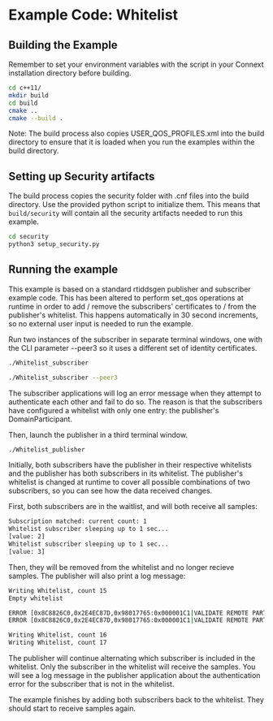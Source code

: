 # Example Code: Whitelist

## Building the Example

Remember to set your environment variables with the script in your Connext
installation directory before building.

```sh
cd c++11/
mkdir build
cd build
cmake ..
cmake --build .
```

Note: The build process also copies USER_QOS_PROFILES.xml into the build
directory to ensure that it is loaded when you run the examples within the build
directory.

## Setting up Security artifacts

The build process copies the security folder with .cnf files into the build
directory. Use the provided python script to initialize them. This means that
`build/security` will contain all the security artifacts needed to run this example.

```sh
cd security
python3 setup_security.py
```

## Running the example

This example is based on a standard rtiddsgen publisher and subscriber example
code. This has been altered to perform set_qos operations at runtime in order to
add / remove the subscribers' certificates to / from the publisher's whitelist.
This happens automatically in 30 second increments, so no external user input
is needed to run the example.

Run two instances of the subscriber in separate terminal windows, one with the
CLI parameter --peer3 so it uses a different set of identity certificates.

```sh
./Whitelist_subscriber
```

```sh
./Whitelist_subscriber --peer3
```

The subscriber applications will log an error message when they attempt to
authenticate each other and fail to do so. The reason is that the subscribers
have configured a whitelist with only one entry: the publisher's DomainParticipant.

Then, launch the publisher in a third terminal window.

```sh
./Whitelist_publisher
```

Initially, both subscribers have the publisher in their respective whitelists
and the publisher has both subscribers in its whitelist. The publisher's
whitelist is changed at runtime to cover all possible combinations of two
subscribers, so you can see how the data received changes.

First, both subscribers are in the waitlist, and will both receive all samples:

```sh
Subscription matched: current count: 1
Whitelist subscriber sleeping up to 1 sec...
[value: 2]
Whitelist subscriber sleeping up to 1 sec...
[value: 3]
```

Then, they will be removed from the whitelist and no longer recieve samples.
The publisher will also print a log message:

```sh
Writing Whitelist, count 15
Empty whitelist

ERROR [0x8C8826C0,0x2E4EC87D,0x98017765:0x000001C1|VALIDATE REMOTE PARTICIPANT IDENTITY|CHECK AUTHENTICATION STATUS|LC:SEC]PRESParticipant_onSecurityIdentityEventListener:{"DDS:Security:LogTopicV2":{"f":"10","s":"3","t":{"s":"1699541683","n":"233309000"},"h":"RTISP-10036","i":"0.0.0.0","a":"RTI Secure DDS Application","p":"117701","k":"security","x":[{"DDS":[{"domain_id":"0"},{"guid":"8c8826c0.2e4ec87d.98017765.1c1"},{"plugin_class":"Authentication"},{"plugin_method":"PRESParticipant_onSecurityIdentityEventListener"}]}],"m":"remote participant eeb57cb4.71cef80b.6ff1b8fd identity status revoked by subject name whitelist for local participant 8c8826c0.2e4ec87d.98017765"}}
ERROR [0x8C8826C0,0x2E4EC87D,0x98017765:0x000001C1|VALIDATE REMOTE PARTICIPANT IDENTITY|CHECK AUTHENTICATION STATUS|LC:SEC]PRESParticipant_onSecurityIdentityEventListener:{"DDS:Security:LogTopicV2":{"f":"10","s":"3","t":{"s":"1699541683","n":"234514000"},"h":"RTISP-10036","i":"0.0.0.0","a":"RTI Secure DDS Application","p":"117701","k":"security","x":[{"DDS":[{"domain_id":"0"},{"guid":"8c8826c0.2e4ec87d.98017765.1c1"},{"plugin_class":"Authentication"},{"plugin_method":"PRESParticipant_onSecurityIdentityEventListener"}]}],"m":"remote participant a583f60d.25b380b0.9853f1db identity status revoked by subject name whitelist for local participant 8c8826c0.2e4ec87d.98017765"}}

Writing Whitelist, count 16
Writing Whitelist, count 17
```

The publisher will continue alternating which subscriber is included in the
whitelist. Only the subscriber in the whitelist will receive the samples.
You will see a log message in the publisher application about the authentication
error for the subscriber that is not in the whitelist.

The example finishes by adding both subscribers back to the whitelist.
They should start to receive samples again.
